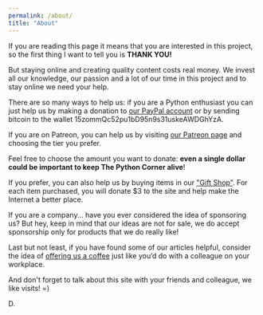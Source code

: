 ```yaml
---
permalink: /about/
title: "About"
---
```


If you are reading this page it means that you are interested in this project, so the first thing I want to tell you is **THANK YOU!**

But staying online and creating quality content costs real money. We invest all our knowledge, our passion and a lot of our time in this project and to stay online we need your help.

There are so many ways to help us: if you are a Python enthusiast you can just help us by making a donation to [our PayPal account](https://www.paypal.me/mastro35) or by sending bitcoin to the wallet 15zommQc52pu1bD95n9s31uskeAWDGhYzA.

If you are on Patreon, you can help us by visiting [our Patreon page](https://www.patreon.com/thepythoncorner) and choosing the tier you prefer.

Feel free to choose the amount you want to donate: **even a single dollar could be important to keep The Python Corner alive**!

If you prefer, you can also help us by buying items in our ["Gift Shop"](https://shop.spreadshirt.com/the-python-corner/). For each item purchased, you will donate $3 to the site and help make the Internet a better place.

If you are a company... have you ever considered the idea of sponsoring us? But hey, keep in mind that our ideas are not for sale, we do accept sponsorship only for products that we do really like!

Last but not least, if you have found some of our articles helpful, consider the idea of [offering us a coffee](https://www.buymeacoffee.com/dXjDHmt) just like you’d do with a colleague on your workplace.

And don't forget to talk about this site with your friends and colleague, we like visits! =)

D.
